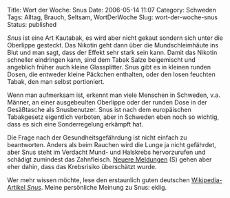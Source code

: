 Title: Wort der Woche: Snus
Date: 2006-05-14 11:07
Category: Schweden
Tags: Alltag, Brauch, Seltsam, WortDerWoche
Slug: wort-der-woche-snus
Status: published

*Snus* ist eine Art Kautabak, es wird aber nicht gekaut sondern sich
unter die Oberlippe gesteckt. Das Nikotin geht dann über die
Mundschleimhäute ins Blut und man sagt, dass der Effekt sehr stark sein
kann. Damit das Nikotin schneller eindringen kann, sind dem Tabak Salze
beigemischt und angeblich früher auch kleine Glassplitter. Snus gibt es
in kleinen runden Dosen, die entweder kleine Päckchen enthalten, oder
den losen feuchten Tabak, den man selbst portioniert.

Wenn man aufmerksam ist, erkennt man viele Menschen in Schweden, v.a.
Männer, an einer ausgebeulten Oberlippe oder der runden Dose in der
Gesäßtasche als Snusbenutzer. Snus ist nach dem europäischen Tabakgesetz
eigentlich verboten, aber in Schweden eben noch so wichtig, dass es sich
eine Sonderregelung erkämpft hat.

Die Frage nach der Gesundheitsgefährdung ist nicht einfach zu
beantworten. Anders als beim Rauchen wird die Lunge ja nicht gefährdet,
aber Snus steht im Verdacht Mund- und Halskrebs hervorzurufen und
schädigt zumindest das Zahnfleisch. [Neuere
Meldungen](http://www.svd.se/dynamiskt/inrikes/did_12595471.asp) (S)
gehen aber eher dahin, dass das Krebsrisiko überschätzt wurde.

Wer mehr wissen möchte, lese den erstaunlich guten deutschen
[Wikipedia-Artikel *Snus*](http://de.wikipedia.org/wiki/Snus). Meine
persönliche Meinung zu Snus: eklig.

